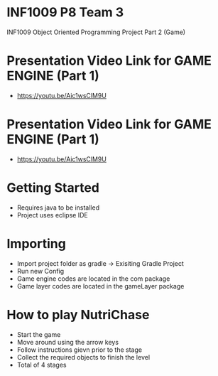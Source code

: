 # INF1009 P8 Team 3

INF1009 Object Oriented Programming Project Part 2 (Game)

# Presentation Video Link for GAME ENGINE (Part 1)

* https://youtu.be/Aic1wsClM9U

# Presentation Video Link for GAME ENGINE (Part 1)

* https://youtu.be/Aic1wsClM9U

# Getting Started

* Requires java to be installed
* Project uses eclipse IDE

# Importing

* Import project folder as gradle -> Exisiting Gradle Project
* Run new Config
* Game engine codes are located in the com package
* Game layer codes are located in the gameLayer package

# How to play NutriChase

* Start the game
* Move around using the arrow keys
* Follow instructions gievn prior to the stage
* Collect the required objects to finish the level
* Total of 4 stages
